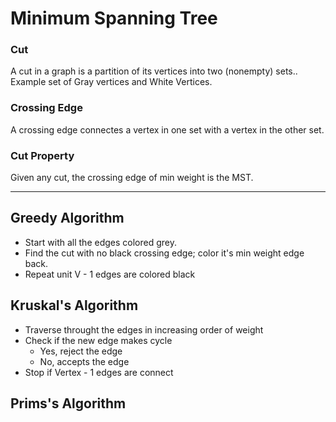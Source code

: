 # Minimum Spanning Tree

### Cut
A cut in a graph is a partition of its vertices into two (nonempty) sets.. Example set of Gray vertices and White Vertices.

### Crossing Edge
A crossing edge connectes a vertex in one set with a vertex in the other set.

### Cut Property
Given any cut, the crossing edge of min weight is the MST.

<hr>

## Greedy Algorithm
- Start with all the edges colored grey.
- Find the cut with no black crossing edge; color it's min weight edge back.
- Repeat unit V - 1 edges are colored black

## Kruskal's Algorithm
- Traverse throught the edges in increasing order of weight
- Check if the new edge makes cycle
    - Yes, reject the edge
    - No, accepts the edge
- Stop if Vertex - 1 edges are connect 

## Prims's Algorithm
